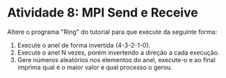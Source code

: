 # Atividade 8: MPI Send e Receive

Altere o programa "Ring" do tutorial para que execute da seguinte forma:
1. Execute o anel de forma invertida (4-3-2-1-0).
2. Execute o anel N vezes, porém invertendo a direção a cada execução.
3. Gere números aleatórios nos elementos do anel, execute-o e ao final imprima qual é o maior valor e qual processo o gerou.
